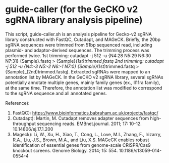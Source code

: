 # guide-caller (for the GeCKO v2 sgRNA library analysis pipeline)
This script, guide-caller.sh is an analysis pipeline for Gecko-v2 sgRNA library constructed with FastQC, Cutadapt, and MAGeCK. 
Briefly, the 20bp sgRNA sequences were trimmed from 51bp sequenced read, including plasmid- and adaptor-derived sequences. 
The trimming process was performed twice.
  1st trimming: cutadapt -j 512 -u {N4:28 N5:29 N6:30 N7:31} {Sample}.fastq > {Sample}_(1st)trimmed.fastq
  2nd trimming: cutadapt -j 512 -u {N4:-3 N5:-2 N6:-1 N7:0} {Sample}_(1st)trimmed.fastq > {Sample}_(2nd)trimmed.fastq).
Extracted sgRNAs were mapped to an annotation list by MAGeCK.
In the GeCKO v2 sgRNA library, several sgRNAs potentially annotate multiple genes, mainly family genes (ex., Il11ra family), at the same time.
Therefore, the annotation list was modified to correspond to the sgRNA sequence and all annotated genes.

Reference):
1. FastQC): https://www.bioinformatics.babraham.ac.uk/projects/fastqc/
2. Cutadapt): Martin, M. Cutadapt removes adapter sequences from high-throughput sequencing reads. EMBnet.journal. 2011; 17: 10-12. 10.14806/ej.17.1.200
3. Mageck): Li, W., Xu, H., Xiao, T., Cong, L., Love, M.I., Zhang, F., Irizarry, R.A., Liu, J.S., Brown, M.A., and Liu, X.S. MAGeCK enables robust identification of essential genes from genome-scale CRISPR/Cas9 knockout screens. Genome Biology. 2014; 15: 554. 10.1186/s13059-014-0554-4
